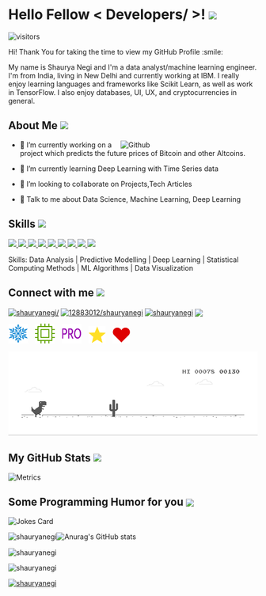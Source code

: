 <h1> Hello Fellow < Developers/ >! <img src = "https://raw.githubusercontent.com/MartinHeinz/MartinHeinz/master/wave.gif" width = 50px> </h1>
<p align='center'>

![visitors](https://visitor-badge.glitch.me/badge?page_id=shauryanegi.shauryanegi)

</p>
<div size='20px'> Hi! Thank You for taking the time to view my GitHub Profile :smile: 
</div>
  
My name is Shaurya Negi and I'm a data analyst/machine learning engineer. I'm from India, living in New Delhi and currently working at IBM.
I really enjoy learning languages and frameworks like Scikit Learn, as well as work in TensorFlow. I also enjoy databases, UI, UX, and cryptocurrencies in general.

<h2> About Me <img src = "https://media0.giphy.com/media/KDDpcKigbfFpnejZs6/giphy.gif?cid=ecf05e47oy6f4zjs8g1qoiystc56cu7r9tb8a1fe76e05oty&rid=giphy.gif" width = 100px></h2>

<img width="55%" align="right" alt="Github" src="https://raw.githubusercontent.com/onimur/.github/master/.resources/git-header.svg" />


- 🔭 I’m currently working on a project which predicts the future prices of Bitcoin and other Altcoins.

- 🌱 I’m currently learning Deep Learning with Time Series data 


- 👯 I’m looking to collaborate on Projects,Tech Articles  

- 💬 Talk to me about Data Science, Machine Learning, Deep Learning  
  
  

<h2> Skills <img src = "https://media2.giphy.com/media/QssGEmpkyEOhBCb7e1/giphy.gif?cid=ecf05e47a0n3gi1bfqntqmob8g9aid1oyj2wr3ds3mg700bl&rid=giphy.gif" width = 32px> </h2>
<a href= https://github.com/shauryanegi?tab=repositories&q=&type=&language=python&sort= > <img width ='32px' src ='https://raw.githubusercontent.com/rahulbanerjee26/githubAboutMeGenerator/main/icons/python.svg'> </a>
<a href= https://github.com/shauryanegi?tab=repositories&q=&type=&language=scikit&sort= > <img width ='32px' src ='https://raw.githubusercontent.com/rahulbanerjee26/githubAboutMeGenerator/main/icons/scikit.svg'> </a>
<a href= https://github.com/shauryanegi?tab=repositories&q=&type=&language=sqlite&sort= > <img width ='32px' src ='https://raw.githubusercontent.com/rahulbanerjee26/githubAboutMeGenerator/main/icons/sqlite.svg'> </a>
<a href= https://github.com/shauryanegi?tab=repositories&q=&type=&language=pytorch&sort= > <img width ='32px' src ='https://raw.githubusercontent.com/rahulbanerjee26/githubAboutMeGenerator/main/icons/pytorch.svg'> </a>
<a href= https://github.com/shauryanegi?tab=repositories&q=&type=&language=tensorflow&sort= > <img width ='32px' src ='https://raw.githubusercontent.com/rahulbanerjee26/githubAboutMeGenerator/main/icons/tensorflow.svg'> </a>
<a href= https://github.com/shauryanegi?tab=repositories&q=&type=&language=mysql&sort= > <img width ='32px' src ='https://raw.githubusercontent.com/rahulbanerjee26/githubAboutMeGenerator/main/icons/mysql.svg'> </a>
<a href= https://github.com/shauryanegi?tab=repositories&q=&type=&language=postgresql&sort= > <img width ='32px' src ='https://raw.githubusercontent.com/rahulbanerjee26/githubAboutMeGenerator/main/icons/postgresql.svg'> </a>
<a href= https://github.com/shauryanegi?tab=repositories&q=&type=&language=redis&sort= > <img width ='32px' src ='https://raw.githubusercontent.com/rahulbanerjee26/githubAboutMeGenerator/main/icons/redis.svg'> </a>
<a href= https://github.com/shauryanegi?tab=repositories&q=&type=&language=github&sort= > <img width ='32px' src ='https://raw.githubusercontent.com/rahulbanerjee26/githubAboutMeGenerator/main/icons/github.svg'> </a>
  


Skills: Data Analysis | Predictive Modelling | Deep Learning | Statistical Computing Methods | ML Algorithms | Data Visualization
  

<h2> Connect with me <img src='https://raw.githubusercontent.com/ShahriarShafin/ShahriarShafin/main/Assets/handshake.gif' width="100px"> </h2>
<p align="left">
<a href="https://linkedin.com/in/shauryanegi/" target="blank"><img align="center" src="https://raw.githubusercontent.com/rahuldkjain/github-profile-readme-generator/master/src/images/icons/Social/linked-in-alt.svg" alt="shauryanegi/" height="30" width="40" /></a>
<a href="https://stackoverflow.com/users/12883012/shauryanegi" target="blank"><img align="center" src="https://raw.githubusercontent.com/rahuldkjain/github-profile-readme-generator/master/src/images/icons/Social/stack-overflow.svg" alt="12883012/shauryanegi" height="30" width="40" /></a>
<a href="https://kaggle.com/shauryanegi" target="blank"><img align="center" src="https://raw.githubusercontent.com/rahuldkjain/github-profile-readme-generator/master/src/images/icons/Social/kaggle.svg" alt="shauryanegi" height="30" width="40" /></a>
<a href = 'https://www.github.com/shauryanegi'> <img width = '40px' align= 'center' src="https://raw.githubusercontent.com/rahulbanerjee26/githubAboutMeGenerator/main/icons/github.svg"/></a> 

</p>

<a href='https://archiveprogram.github.com/'><img src='https://raw.githubusercontent.com/acervenky/animated-github-badges/master/assets/acbadge.gif' width='40' height='40'></a> <a href='https://docs.github.com/en/developers'><img src='https://raw.githubusercontent.com/acervenky/animated-github-badges/master/assets/devbadge.gif' width='40' height='40'></a> <a href='https://github.com/pricing'><img src='https://raw.githubusercontent.com/acervenky/animated-github-badges/master/assets/pro.gif' width='40' height='40'></a> <a href='https://stars.github.com/'><img src='https://raw.githubusercontent.com/acervenky/animated-github-badges/master/assets/starbadge.gif' width='35' height='35'></a> <a href='https://docs.github.com/en/github/supporting-the-open-source-community-with-github-sponsors'><img src='https://raw.githubusercontent.com/acervenky/animated-github-badges/master/assets/sponsorbadge.gif' width='35' height='35'></a>


<img src= https://raw.githubusercontent.com/praveenscience/praveenscience/master/dino.gif >


<h2> My GitHub Stats <img src='https://media1.giphy.com/media/du3J3cXyzhj75IOgvA/giphy.gif?cid=ecf05e47x2g034i9pzwtzzsd3xgg2w9nr94t4tflbbgo3008&rid=giphy.gif' width='32px'> </h2>


![Metrics](https://metrics.lecoq.io/shauryanegi?template=terminal&base.header=0&base.activity=0&base.repositories=0&base.metadata=0&languages=1&languages.limit=8&languages.colors=github&languages.threshold=0%25&config.timezone=America%2FToronto)

<h2> Some Programming Humor for you <img align ='center' src='https://media2.giphy.com/media/UQDSBzfyiBKvgFcSTw/giphy.gif?cid=ecf05e47p3cd513axbek3f56ti3jzizq8hincw20jauyyfyw&rid=giphy.gif' width = '32px'></h2>


![Jokes Card](https://readme-jokes.vercel.app/api?theme=dark)


<p><img align="left" src="https://github-readme-stats.vercel.app/api/top-langs?username=shauryanegi&show_icons=true&locale=en&layout=compact&theme=dark" alt="shauryanegi" /></p>


![Anurag's GitHub stats](https://github-readme-stats.vercel.app/api?username=shauryanegi&show_icons=true&theme=dark)


<p><img align="center" src="https://github-readme-streak-stats.herokuapp.com/?user=shauryanegi&theme=dark" alt="shauryanegi" /></p>


<p align="left"> <img src="https://komarev.com/ghpvc/?username=shauryanegi&label=Profile%20views&color=0e75b6&style=flat" alt="shauryanegi" /> </p>

<p align="left"> <a href="https://github.com/ryo-ma/github-profile-trophy"><img src="https://github-profile-trophy.vercel.app/?username=shauryanegi" alt="shauryanegi" /></a> </p>
